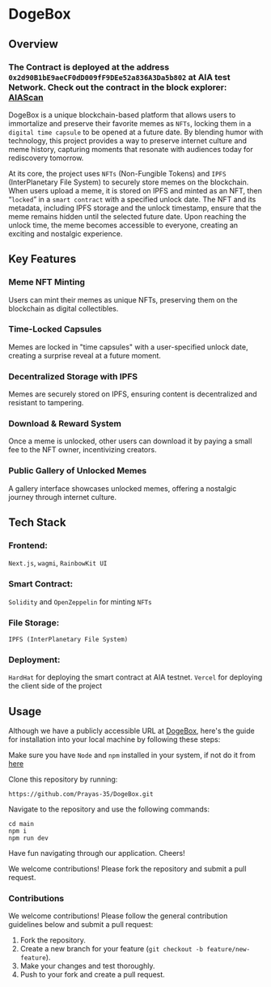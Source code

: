 # DogeBox

## Overview

### The Contract is deployed at the address `0x2d90B1bE9aeCF0dD009fF9DEe52a836A3Da5b802` at AIA test Network. Check out the contract in the block explorer: [AIAScan](https://testnet.aiascan.com/address/0x2d90B1bE9aeCF0dD009fF9DEe52a836A3Da5b802)

DogeBox is a unique blockchain-based platform that allows users to immortalize and preserve their favorite memes as `NFTs`, locking them in a `digital time capsule` to be opened at a future date. By blending humor with technology, this project provides a way to preserve internet culture and meme history, capturing moments that resonate with audiences today for rediscovery tomorrow.

At its core, the project uses `NFTs` (Non-Fungible Tokens) and `IPFS` (InterPlanetary File System) to securely store memes on the blockchain. When users upload a meme, it is stored on IPFS and minted as an NFT, then “`locked`” in a `smart contract` with a specified unlock date. The NFT and its metadata, including IPFS storage and the unlock timestamp, ensure that the meme remains hidden until the selected future date. Upon reaching the unlock time, the meme becomes accessible to everyone, creating an exciting and nostalgic experience.

## Key Features

### Meme NFT Minting

Users can mint their memes as unique NFTs, preserving them on the blockchain as digital collectibles.

### Time-Locked Capsules

Memes are locked in "time capsules" with a user-specified unlock date, creating a surprise reveal at a future moment.

### Decentralized Storage with IPFS

Memes are securely stored on IPFS, ensuring content is decentralized and resistant to tampering.

### Download & Reward System

Once a meme is unlocked, other users can download it by paying a small fee to the NFT owner, incentivizing creators.

### Public Gallery of Unlocked Memes

A gallery interface showcases unlocked memes, offering a nostalgic journey through internet culture.

## Tech Stack

### Frontend:

`Next.js`, `wagmi`, `RainbowKit UI`

### Smart Contract:

`Solidity` and `OpenZeppelin` for minting `NFTs`

### File Storage:

`IPFS (InterPlanetary File System)`

### Deployment:

`HardHat` for deploying the smart contract at AIA testnet. `Vercel` for deploying the client side of the project

## Usage

Although we have a publicly accessible URL at [DogeBox](https://doge-box.vercel.app), here's the guide for installation into your local machine by following these steps:

Make sure you have `Node` and `npm` installed in your system, if not do it from [here](https://nodejs.org/en/download/prebuilt-installer)

Clone this repository by running:

```
https://github.com/Prayas-35/DogeBox.git
```

Navigate to the repository and use the following commands:

```
cd main
npm i
npm run dev
```

Have fun navigating through our application. Cheers!

We welcome contributions! Please fork the repository and submit a pull request.

### Contributions

We welcome contributions! Please follow the general contribution guidelines below and submit a pull request:

1. Fork the repository.
2. Create a new branch for your feature (`git checkout -b feature/new-feature`).
3. Make your changes and test thoroughly.
4. Push to your fork and create a pull request.
